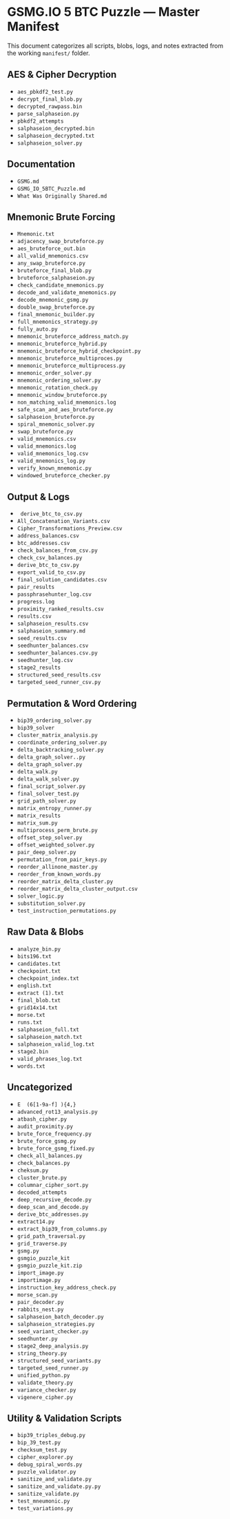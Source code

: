 # GSMG.IO 5 BTC Puzzle — Master Manifest

This document categorizes all scripts, blobs, logs, and notes extracted from the working `manifest/` folder.

## AES & Cipher Decryption
- `aes_pbkdf2_test.py`
- `decrypt_final_blob.py`
- `decrypted_rawpass.bin`
- `parse_salphaseion.py`
- `pbkdf2_attempts`
- `salphaseion_decrypted.bin`
- `salphaseion_decrypted.txt`
- `salphaseion_solver.py`

## Documentation
- `GSMG.md`
- `GSMG_IO_5BTC_Puzzle.md`
- `What Was Originally Shared.md`

## Mnemonic Brute Forcing
- `Mnemonic.txt`
- `adjacency_swap_bruteforce.py`
- `aes_bruteforce_out.bin`
- `all_valid_mnemonics.csv`
- `any_swap_bruteforce.py`
- `bruteforce_final_blob.py`
- `bruteforce_salphaseion.py`
- `check_candidate_mnemonics.py`
- `decode_and_validate_mnemonics.py`
- `decode_mnemonic_gsmg.py`
- `double_swap_bruteforce.py`
- `final_mnemonic_builder.py`
- `full_mnemonics_strategy.py`
- `fully_auto.py`
- `mnemonic_bruteforce_address_match.py`
- `mnemonic_bruteforce_hybrid.py`
- `mnemonic_bruteforce_hybrid_checkpoint.py`
- `mnemonic_bruteforce_multiproces.py`
- `mnemonic_bruteforce_multiprocess.py`
- `mnemonic_order_solver.py`
- `mnemonic_ordering_solver.py`
- `mnemonic_rotation_check.py`
- `mnemonic_window_bruteforce.py`
- `non_matching_valid_mnemonics.log`
- `safe_scan_and_aes_bruteforce.py`
- `salphaseion_bruteforce.py`
- `spiral_mnemonic_solver.py`
- `swap_bruteforce.py`
- `valid_mnemonics.csv`
- `valid_mnemonics.log`
- `valid_mnemonics_log.csv`
- `valid_mnemonics_log.py`
- `verify_known_mnemonic.py`
- `windowed_bruteforce_checker.py`

## Output & Logs
- ` derive_btc_to_csv.py`
- `All_Concatenation_Variants.csv`
- `Cipher_Transformations_Preview.csv`
- `address_balances.csv`
- `btc_addresses.csv`
- `check_balances_from_csv.py`
- `check_csv_balances.py`
- `derive_btc_to_csv.py`
- `export_valid_to_csv.py`
- `final_solution_candidates.csv`
- `pair_results`
- `passphrasehunter_log.csv`
- `progress.log`
- `proximity_ranked_results.csv`
- `results.csv`
- `salphaseion_results.csv`
- `salphaseion_summary.md`
- `seed_results.csv`
- `seedhunter_balances.csv`
- `seedhunter_balances.csv.py`
- `seedhunter_log.csv`
- `stage2_results`
- `structured_seed_results.csv`
- `targeted_seed_runner_csv.py`

## Permutation & Word Ordering
- `bip39_ordering_solver.py`
- `bip39_solver`
- `cluster_matrix_analysis.py`
- `coordinate_ordering_solver.py`
- `delta_backtracking_solver.py`
- `delta_graph_solver..py`
- `delta_graph_solver.py`
- `delta_walk.py`
- `delta_walk_solver.py`
- `final_script_solver.py`
- `final_solver_test.py`
- `grid_path_solver.py`
- `matrix_entropy_runner.py`
- `matrix_results`
- `matrix_sum.py`
- `multiprocess_perm_brute.py`
- `offset_step_solver.py`
- `offset_weighted_solver.py`
- `pair_deep_solver.py`
- `permutation_from_pair_keys.py`
- `reorder_allinone_master.py`
- `reorder_from_known_words.py`
- `reorder_matrix_delta_cluster.py`
- `reorder_matrix_delta_cluster_output.csv`
- `solver_logic.py`
- `substitution_solver.py`
- `test_instruction_permutations.py`

## Raw Data & Blobs
- `analyze_bin.py`
- `bits196.txt`
- `candidates.txt`
- `checkpoint.txt`
- `checkpoint_index.txt`
- `english.txt`
- `extract (1).txt`
- `final_blob.txt`
- `grid14x14.txt`
- `morse.txt`
- `runs.txt`
- `salphaseion_full.txt`
- `salphaseion_match.txt`
- `salphaseion_valid_log.txt`
- `stage2.bin`
- `valid_phrases_log.txt`
- `words.txt`

## Uncategorized
- `E  (6[1-9a-f] ){4,}`
- `advanced_rot13_analysis.py`
- `atbash_cipher.py`
- `audit_proximity.py`
- `brute_force_frequency.py`
- `brute_force_gsmg.py`
- `brute_force_gsmg_fixed.py`
- `check_all_balances.py`
- `check_balances.py`
- `cheksum.py`
- `cluster_brute.py`
- `columnar_cipher_sort.py`
- `decoded_attempts`
- `deep_recursive_decode.py`
- `deep_scan_and_decode.py`
- `derive_btc_addresses.py`
- `extract14.py`
- `extract_bip39_from_columns.py`
- `grid_path_traversal.py`
- `grid_traverse.py`
- `gsmg.py`
- `gsmgio_puzzle_kit`
- `gsmgio_puzzle_kit.zip`
- `import_image.py`
- `importimage.py`
- `instruction_key_address_check.py`
- `morse_scan.py`
- `pair_decoder.py`
- `rabbits_nest.py`
- `salphaseion_batch_decoder.py`
- `salphaseion_strategies.py`
- `seed_variant_checker.py`
- `seedhunter.py`
- `stage2_deep_analysis.py`
- `string_theory.py`
- `structured_seed_variants.py`
- `targeted_seed_runner.py`
- `unified_python.py`
- `validate_theory.py`
- `variance_checker.py`
- `vigenere_cipher.py`

## Utility & Validation Scripts
- `bip39_triples_debug.py`
- `bip_39_test.py`
- `checksum_test.py`
- `cipher_explorer.py`
- `debug_spiral_words.py`
- `puzzle_validator.py`
- `sanitize_and_validate.py`
- `sanitize_and_validate.py.py`
- `sanitize_validate.py`
- `test_mneumonic.py`
- `test_variations.py`

